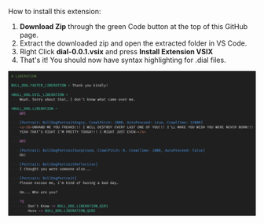 How to install this extension:
1) **Download Zip** through the green Code button at the top of this GitHub page.
2) Extract the downloaded zip and open the extracted folder in VS Code.
3) Right Click **dial-0.0.1.vsix** and press **Install Extension VSIX**
4) That's it! You should now have syntax highlighting for .dial files.

![syntax highlighting example](docs/example.png)
